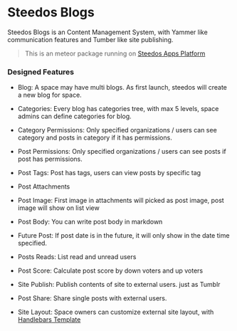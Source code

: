 # Steedos Blogs
Steedos Blogs is an Content Management System, with Yammer like communication features and Tumber like site publishing.

> This is an meteor package running on [Steedos Apps Platform](https://github.com/steedos/apps/)

### Designed Features

- Blog: A space may have multi blogs. As first launch,  steedos will create a new blog for space. 
- Categories: Every blog has categories tree, with max 5 levels, space admins can define categories for blog. 
- Category Permissions:  Only specified organizations / users can see category and posts in category if it has permissions. 

- Post Permissions: Only specified organizations / users can see posts if post has permissions. 
- Post Tags: Post has tags, users can view posts by specific tag
- Post Attachments
- Post Image: First image in attachments will picked as post image, post image will show on list view
- Post Body: You can write post body in markdown
- Future Post: If post date is in the future, it will only show in the date time specified.
- Posts Reads: List read and unread users
- Post Score: Calculate post score by down voters and up voters

- Site Publish: Publish contents of site to external users. just as Tumblr
- Post Share: Share single posts with external users.
- Site Layout: Space owners can customize external site layout, with [Handlebars Template](http://handlebarsjs.com/) 
